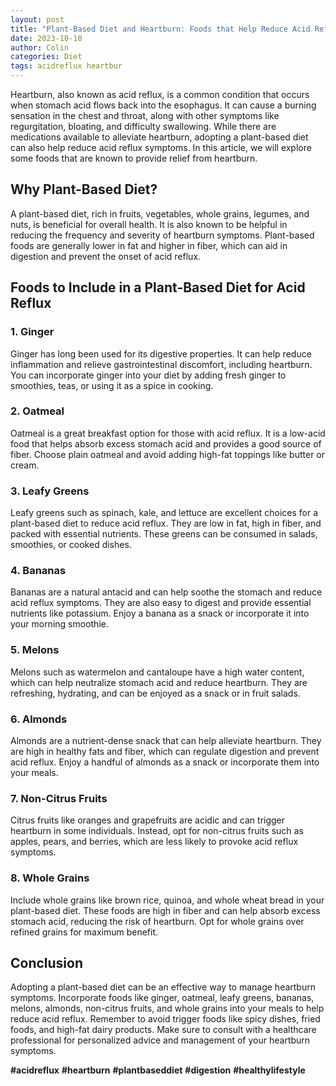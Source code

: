 ```yaml
---
layout: post
title: "Plant-Based Diet and Heartburn: Foods that Help Reduce Acid Reflux"
date: 2023-10-10
author: Colin
categories: Diet
tags: acidreflux heartbur
---
```


Heartburn, also known as acid reflux, is a common condition that occurs when stomach acid flows back into the esophagus. It can cause a burning sensation in the chest and throat, along with other symptoms like regurgitation, bloating, and difficulty swallowing. While there are medications available to alleviate heartburn, adopting a plant-based diet can also help reduce acid reflux symptoms. In this article, we will explore some foods that are known to provide relief from heartburn.

## Why Plant-Based Diet?

A plant-based diet, rich in fruits, vegetables, whole grains, legumes, and nuts, is beneficial for overall health. It is also known to be helpful in reducing the frequency and severity of heartburn symptoms. Plant-based foods are generally lower in fat and higher in fiber, which can aid in digestion and prevent the onset of acid reflux.

## Foods to Include in a Plant-Based Diet for Acid Reflux

### 1. Ginger

Ginger has long been used for its digestive properties. It can help reduce inflammation and relieve gastrointestinal discomfort, including heartburn. You can incorporate ginger into your diet by adding fresh ginger to smoothies, teas, or using it as a spice in cooking.

### 2. Oatmeal

Oatmeal is a great breakfast option for those with acid reflux. It is a low-acid food that helps absorb excess stomach acid and provides a good source of fiber. Choose plain oatmeal and avoid adding high-fat toppings like butter or cream.

### 3. Leafy Greens

Leafy greens such as spinach, kale, and lettuce are excellent choices for a plant-based diet to reduce acid reflux. They are low in fat, high in fiber, and packed with essential nutrients. These greens can be consumed in salads, smoothies, or cooked dishes.

### 4. Bananas

Bananas are a natural antacid and can help soothe the stomach and reduce acid reflux symptoms. They are also easy to digest and provide essential nutrients like potassium. Enjoy a banana as a snack or incorporate it into your morning smoothie.

### 5. Melons

Melons such as watermelon and cantaloupe have a high water content, which can help neutralize stomach acid and reduce heartburn. They are refreshing, hydrating, and can be enjoyed as a snack or in fruit salads.

### 6. Almonds

Almonds are a nutrient-dense snack that can help alleviate heartburn. They are high in healthy fats and fiber, which can regulate digestion and prevent acid reflux. Enjoy a handful of almonds as a snack or incorporate them into your meals.

### 7. Non-Citrus Fruits

Citrus fruits like oranges and grapefruits are acidic and can trigger heartburn in some individuals. Instead, opt for non-citrus fruits such as apples, pears, and berries, which are less likely to provoke acid reflux symptoms.

### 8. Whole Grains

Include whole grains like brown rice, quinoa, and whole wheat bread in your plant-based diet. These foods are high in fiber and can help absorb excess stomach acid, reducing the risk of heartburn. Opt for whole grains over refined grains for maximum benefit.

## Conclusion

Adopting a plant-based diet can be an effective way to manage heartburn symptoms. Incorporate foods like ginger, oatmeal, leafy greens, bananas, melons, almonds, non-citrus fruits, and whole grains into your meals to help reduce acid reflux. Remember to avoid trigger foods like spicy dishes, fried foods, and high-fat dairy products. Make sure to consult with a healthcare professional for personalized advice and management of your heartburn symptoms.

**#acidreflux** **#heartburn** **#plantbaseddiet** **#digestion** **#healthylifestyle**